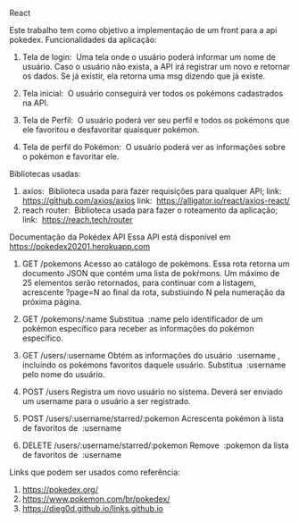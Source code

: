 React

Este trabalho tem como objetivo a implementação de um front para a api pokedex. 
Funcionalidades da aplicação:

1. Tela de login: ​ Uma tela onde o usuário poderá informar um nome de usuário. Caso o
usuário não exista, a API irá registrar um novo e retornar os dados. Se já existir, ela retorna
uma msg dizendo que já existe.

2. Tela inicial: ​ O usuário conseguirá ver todos os pokémons cadastrados na API.

3. Tela de Perfil: ​ O usuário poderá ver seu perfil e todos os pokémons que ele favoritou e
desfavoritar quaisquer pokémon.

4. Tela de perfil do Pokémon: ​ O usuário poderá ver as informações sobre o pokémon e
favoritar ele.

Bibliotecas usadas:
1. axios: ​ Biblioteca usada para fazer requisições para qualquer API;
link: ​ https://github.com/axios/axios
link: ​ https://alligator.io/react/axios-react/
2. reach router: ​ Biblioteca usada para fazer o roteamento da aplicação;
link: ​ https://reach.tech/router

Documentação da Pokédex API
Essa API está disponível em ​ https://pokedex20201.herokuapp.com

1. GET /pokemons
Acesso ao catálogo de pokémons. Essa rota retorna um documento JSON que contém uma lista de
pokŕmons. Um máximo de 25 elementos serão retornados, para continuar com a listagem, acrescente
?page=N​ ao final da rota, substiuindo N pela numeração da próxima página.

2. GET /pokemons/:name
Substitua ​ :name​ pelo identificador de um pokémon específico para receber as informações
do pokémon específico.

3. GET /users/:username
Obtém as informações do usuário ​ :username​ , incluíndo os pokémons favoritos daquele
usuário. Substitua ​ :username ​ pelo nome do usuário.

4. POST /users
Registra um novo usuário no sistema. Deverá ser enviado um username para o usuário a
ser registrado.

5. POST /users/:username/starred/:pokemon
Acrescenta pokémon à lista de favoritos de ​ :username
6. DELETE /users/:username/starred/:pokemon
Remove ​ :pokemon​ da lista de favoritos de ​ :username

Links que podem ser usados como referência:
1. https://pokedex.org/
2. https://www.pokemon.com/br/pokedex/
3. https://dieg0d.github.io/links.github.io

